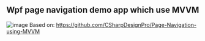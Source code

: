 ## Wpf page navigation demo app which use MVVM
![image](https://github.com/user-attachments/assets/c44529e6-5557-43ef-b526-95dd850edd42)
Based on: https://github.com/CSharpDesignPro/Page-Navigation-using-MVVM
